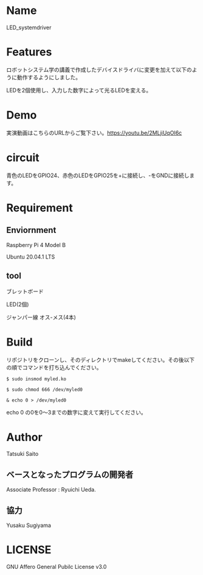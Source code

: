 # Name

LED_systemdriver


# Features

ロボットシステム学の講義で作成したデバイスドライバに変更を加えて以下のように動作するようにしました。

LEDを2個使用し、入力した数字によって光るLEDを変える。


# Demo

実演動画はこちらのURLからご覧下さい。https://youtu.be/2MLjiUqOI6c


# circuit

青色のLEDをGPIO24、赤色のLEDをGPIO25を+に接続し、-をGNDに接続します。


# Requirement

## Enviornment

Raspberry Pi 4 Model B

Ubuntu 20.04.1 LTS

## tool

ブレットボード

LED(2個)

ジャンパー線 オス-メス(4本)


# Build

リポジトリをクローンし、そのディレクトリでmakeしてください。その後以下の順でコマンドを打ち込んでください。

```
$ sudo insmod myled.ko
```

```
$ sudo chmod 666 /dev/myled0
```

```
& echo 0 > /dev/myled0
```

echo 0 の0を0～3までの数字に変えて実行してください。


# Author

Tatsuki Saito

## ベースとなったプログラムの開発者

Associate Professor : Ryuichi Ueda.

## 協力 

Yusaku Sugiyama


# LICENSE

GNU Affero General Pubilc License v3.0


